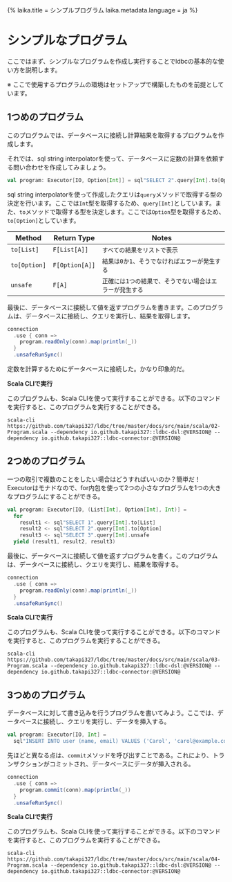 {%
  laika.title = シンプルプログラム
  laika.metadata.language = ja
%}

# シンプルなプログラム

ここではまず、シンプルなプログラムを作成し実行することでldbcの基本的な使い方を説明します。

※ ここで使用するプログラムの環境はセットアップで構築したものを前提としています。

## 1つめのプログラム

このプログラムでは、データベースに接続し計算結果を取得するプログラムを作成します。

それでは、sql string interpolatorを使って、データベースに定数の計算を依頼する問い合わせを作成してみましょう。

```scala
val program: Executor[IO, Option[Int]] = sql"SELECT 2".query[Int].to[Option]
```

sql string interpolatorを使って作成したクエリは`query`メソッドで取得する型の決定を行います。ここでは`Int`型を取得するため、`query[Int]`としています。また、`to`メソッドで取得する型を決定します。ここでは`Option`型を取得するため、`to[Option]`としています。

| Method       | Return Type    | Notes                         |
|--------------|----------------|-------------------------------|
| `to[List]`   | `F[List[A]]`   | `すべての結果をリストで表示`               |
| `to[Option]` | `F[Option[A]]` | `結果は0か1、そうでなければエラーが発生する`      |
| `unsafe`     | `F[A]`         | `正確には1つの結果で、そうでない場合はエラーが発生する` |

最後に、データベースに接続して値を返すプログラムを書きます。このプログラムは、データベースに接続し、クエリを実行し、結果を取得します。

```scala
connection
  .use { conn =>
    program.readOnly(conn).map(println(_))
  }
  .unsafeRunSync()
```

定数を計算するためにデータベースに接続した。かなり印象的だ。

**Scala CLIで実行**

このプログラムも、Scala CLIを使って実行することができる。以下のコマンドを実行すると、このプログラムを実行することができる。

```shell
scala-cli https://github.com/takapi327/ldbc/tree/master/docs/src/main/scala/02-Program.scala --dependency io.github.takapi327::ldbc-dsl:@VERSION@ --dependency io.github.takapi327::ldbc-connector:@VERSION@
```

## 2つめのプログラム

一つの取引で複数のことをしたい場合はどうすればいいのか？簡単だ！Executorはモナドなので、for内包を使って2つの小さなプログラムを1つの大きなプログラムにすることができる。

```scala
val program: Executor[IO, (List[Int], Option[Int], Int)] =
  for
    result1 <- sql"SELECT 1".query[Int].to[List]
    result2 <- sql"SELECT 2".query[Int].to[Option]
    result3 <- sql"SELECT 3".query[Int].unsafe
  yield (result1, result2, result3)
```

最後に、データベースに接続して値を返すプログラムを書く。このプログラムは、データベースに接続し、クエリを実行し、結果を取得する。

```scala
connection
  .use { conn =>
    program.readOnly(conn).map(println(_))
  }
  .unsafeRunSync()
```

**Scala CLIで実行**

このプログラムも、Scala CLIを使って実行することができる。以下のコマンドを実行すると、このプログラムを実行することができる。

```shell
scala-cli https://github.com/takapi327/ldbc/tree/master/docs/src/main/scala/03-Program.scala --dependency io.github.takapi327::ldbc-dsl:@VERSION@ --dependency io.github.takapi327::ldbc-connector:@VERSION@
```

## 3つめのプログラム

データベースに対して書き込みを行うプログラムを書いてみよう。ここでは、データベースに接続し、クエリを実行し、データを挿入する。

```scala
val program: Executor[IO, Int] =
  sql"INSERT INTO user (name, email) VALUES ('Carol', 'carol@example.com')".update
```

先ほどと異なる点は、`commit`メソッドを呼び出すことである。これにより、トランザクションがコミットされ、データベースにデータが挿入される。

```scala
connection
  .use { conn =>
    program.commit(conn).map(println(_))
  }
  .unsafeRunSync()
```

**Scala CLIで実行**

このプログラムも、Scala CLIを使って実行することができる。以下のコマンドを実行すると、このプログラムを実行することができる。

```shell
scala-cli https://github.com/takapi327/ldbc/tree/master/docs/src/main/scala/04-Program.scala --dependency io.github.takapi327::ldbc-dsl:@VERSION@ --dependency io.github.takapi327::ldbc-connector:@VERSION@
```
